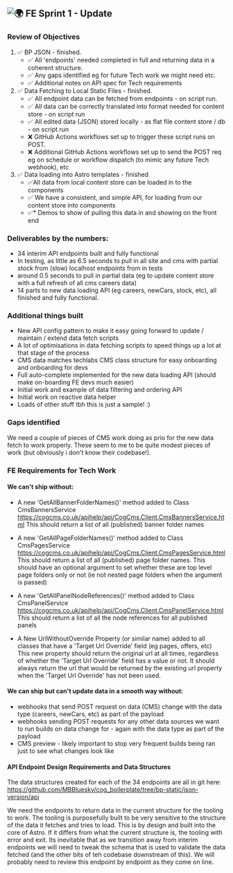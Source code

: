 ## ![:earth_africa:](https://a.slack-edge.com/production-standard-emoji-assets/14.0/google-medium/1f30d.png) FE Sprint 1 - Update

### Review of Objectives

1. ✅ BP JSON - finished.
    - ✅ All 'endpoints' needed completed in full and returning data in a coherent structure.
    - ✅ Any gaps identified eg for future Tech work we might need etc.
    - ✅  Additional notes on API spec for Tech requirements
2. ✅ Data Fetching to Local Static Files - finished.
    - ✅ All endpoint data can be fetched from endpoints - on script run.
    - ✅ All data can be correctly translated into format needed for content store - on script run
    - ✅ All edited data (JSON) stored locally - as flat file content store / db - on script run
    - ❌ GitHub Actions workflows set up to trigger these script runs on POST.
    - ❌ Additional GitHub Actions workflows set up to send the POST req eg on schedule or workflow dispatch (to mimic any future Tech webhook), etc
3. ✅ Data loading into Astro templates - finished
    - ✅All data from local content store can be loaded in to the components
    - ✅ We have a consistent, and simple API, for loading from our content store into components
    - ✅* Demos to show of pulling this data in and showing on the front end


###  Deliverables by the numbers: 

- 34 interim API endpoints built and fully functional
- In testing, as little as 6.5 seconds to pull in all site and cms with partial stock from (slow) localhost endpoints from in tests
- around 0.5 seconds to pull in partial data (eg to update content store with a full refresh of all cms careers data)
- 14 parts to new data loading API (eg careers, newCars, stock, etc), all finished and fully functional. 

###  Additional things built

- New API config pattern to make it easy going forward to update / maintain / extend data fetch scripts 
- A lot of optimisations in data fetching scripts to speed things up a lot at that stage of the process 
- CMS data matches techlabs CMS class structure for easy onboarding and onboarding for devs 
- Full auto-complete implemented for the new data loading API (should make on-boarding FE devs much easier)
- Initial work and example of data filtering and ordering API 
- Initial work on reactive data helper
- Loads of other stuff tbh this is just a sample! :)

###  Gaps identified

We need a couple of pieces of CMS work doing as prio for the new data fetch to work properly. These seem to me to be quite modest pieces of work (but obviously i don't know their codebase!). 

###  FE Requirements for Tech Work

#### We can't ship without: 

- A new 'GetAllBannerFolderNames()' method added to Class CmsBannersService
https://cogcms.co.uk/apihelp/api/CogCms.Client.CmsBannersService.html
This should return a list of all (published) banner folder names

- A new 'GetAllPageFolderNames()' method added to Class CmsPagesService
https://cogcms.co.uk/apihelp/api/CogCms.Client.CmsPagesService.html
This should return a list of all (published) page folder names. 
This should have an optional argument to set whether these are top level page folders only or not (ie not nested page folders when the argument is passed)

- A new 'GetAllPanelNodeReferences()' method added to Class CmsPanelService
https://cogcms.co.uk/apihelp/api/CogCms.Client.CmsPanelService.html
This should return a list of all the node references for all published panels

- A New UrlWithoutOverride Property (or similar name) added to all classes that have a 'Target Url Override' field (eg pages, offers, etc)
This new property should return the original url at all times, regardless of whether the 'Target Url Override' field has a value or not. It should always return the url that would be returned by the existing url property when the 'Target Url Override' has not been used.

#### We can ship but can't update data in a smooth way without: 

- webhooks that send POST request on data (CMS) change with the data type (careers, newCars, etc) as part of the payload
- webhooks sending POST requests for any other data sources we want to run builds on data change for - again with the data type as part of the payload
- CMS preview - likely important to stop very frequent builds being ran just to see what changes look like

#### API Endpoint Design Requirements and Data Structures

The data structures created for each of the 34 endpoints are all in git here: 
https://github.com/MBBluesky/cog_boilerplate/tree/bp-static/json-version/api

We need the endpoints to return data in the current structure for the tooling to work.
The tooling is purposefully built to be very sensitive to the structure of the data it fetches and tries to load. This is by design and built into the core of Astro.  If it differs from what the current structure is, the tooling with error and exit.
Its inevitable that as we transition away from interim endpoints we will need to tweak the schema that is used to validate the data fetched (and the other bits of teh codebase downstream of this). We will probably need to review this endpoint by endpoint as they come on line. 



